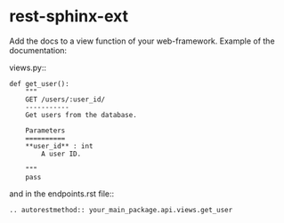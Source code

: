 rest-sphinx-ext
===============

Add the docs to a view function of your web-framework.
Example of the documentation:

views.py::

	def get_user():
		"""
		GET /users/:user_id/
		-----------
		Get users from the database.

		Parameters
		==========
		**user_id** : int
			A user ID.

		"""
		pass


and in the endpoints.rst file::

	.. autorestmethod:: your_main_package.api.views.get_user